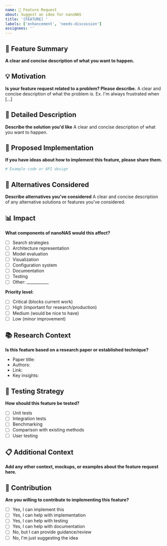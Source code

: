 ```yaml
---
name: 🚀 Feature Request
about: Suggest an idea for nanoNAS
title: '[FEATURE] '
labels: ['enhancement', 'needs-discussion']
assignees: ''
---
```


## 🚀 Feature Summary

**A clear and concise description of what you want to happen.**

## 💡 Motivation

**Is your feature request related to a problem? Please describe.**
A clear and concise description of what the problem is. Ex. I'm always frustrated when [...]

## 📝 Detailed Description

**Describe the solution you'd like**
A clear and concise description of what you want to happen.

## 🎨 Proposed Implementation

**If you have ideas about how to implement this feature, please share them.**

```python
# Example code or API design
```

## 🔄 Alternatives Considered

**Describe alternatives you've considered**
A clear and concise description of any alternative solutions or features you've considered.

## 📊 Impact

**What components of nanoNAS would this affect?**

- [ ] Search strategies
- [ ] Architecture representation
- [ ] Model evaluation
- [ ] Visualization
- [ ] Configuration system
- [ ] Documentation
- [ ] Testing
- [ ] Other: ___________

**Priority level:**
- [ ] Critical (blocks current work)
- [ ] High (important for research/production)
- [ ] Medium (would be nice to have)
- [ ] Low (minor improvement)

## 📚 Research Context

**Is this feature based on a research paper or established technique?**

- Paper title: 
- Authors: 
- Link: 
- Key insights: 

## 🧪 Testing Strategy

**How should this feature be tested?**

- [ ] Unit tests
- [ ] Integration tests
- [ ] Benchmarking
- [ ] Comparison with existing methods
- [ ] User testing

## 📋 Additional Context

**Add any other context, mockups, or examples about the feature request here.**

## 🤝 Contribution

**Are you willing to contribute to implementing this feature?**

- [ ] Yes, I can implement this
- [ ] Yes, I can help with implementation
- [ ] Yes, I can help with testing
- [ ] Yes, I can help with documentation
- [ ] No, but I can provide guidance/review
- [ ] No, I'm just suggesting the idea 